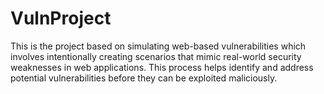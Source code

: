 # VulnProject
This is the project based on simulating web-based vulnerabilities  which involves intentionally creating scenarios that mimic real-world security weaknesses in web applications. This process helps identify and address potential vulnerabilities before they can be exploited maliciously.

